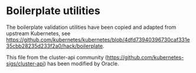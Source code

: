 # Boilerplate utilities

The boilerplate validation utilities have been copied and adapted from upstream Kubernetes, see https://github.com/kubernetes/kubernetes/blob/4dfd73940396730caf331e35cbb28235d233f2a0/hack/boilerplate.

This file from the cluster-api community (https://github.com/kubernetes-sigs/cluster-api) has been modified by Oracle.
